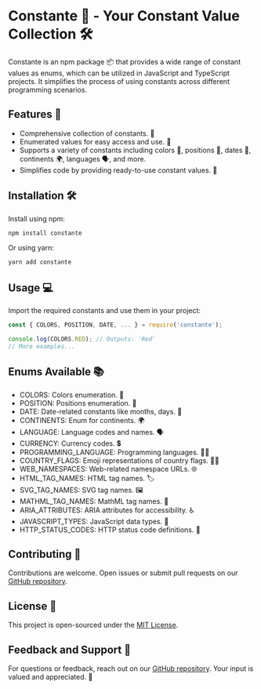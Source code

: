 # Constante 🌟 - Your Constant Value Collection 🛠️

Constante is an npm package 📦 that provides a wide range of constant values as enums, which can be utilized in JavaScript and TypeScript projects. It simplifies the process of using constants across different programming scenarios.

## Features 🚀

- Comprehensive collection of constants. 🌈
- Enumerated values for easy access and use. 🔢
- Supports a variety of constants including colors 🎨, positions 📍, dates 📆, continents 🌍, languages 🗣️, and more.
- Simplifies code by providing ready-to-use constant values. 🧩

## Installation 🛠️

Install using npm:
```bash
npm install constante
```

Or using yarn:
```bash
yarn add constante
```

## Usage 💻

Import the required constants and use them in your project:
```javascript
const { COLORS, POSITION, DATE, ... } = require('constante');

console.log(COLORS.RED); // Outputs: 'Red'
// More examples...
```

## Enums Available 📚

- COLORS: Colors enumeration. 🎨
- POSITION: Positions enumeration. 📍
- DATE: Date-related constants like months, days. 📆
- CONTINENTS: Enum for continents. 🌍
- LANGUAGE: Language codes and names. 🗣️
- CURRENCY: Currency codes. 💲
- PROGRAMMING_LANGUAGE: Programming languages. 👨‍💻
- COUNTRY_FLAGS: Emoji representations of country flags. 🏳️‍🌈
- WEB_NAMESPACES: Web-related namespace URLs. 🌐
- HTML_TAG_NAMES: HTML tag names. 🏷️
- SVG_TAG_NAMES: SVG tag names. 🖼️
- MATHML_TAG_NAMES: MathML tag names. 🔢
- ARIA_ATTRIBUTES: ARIA attributes for accessibility. ♿
- JAVASCRIPT_TYPES: JavaScript data types. 📜
- HTTP_STATUS_CODES: HTTP status code definitions. 🚦

## Contributing 🤝

Contributions are welcome. Open issues or submit pull requests on our [GitHub repository](https://github.com/jalalazimi/constante).

## License 📄

This project is open-sourced under the [MIT License](LICENSE).

## Feedback and Support 📢

For questions or feedback, reach out on our [GitHub repository](https://github.com/jalalazimi/constante). Your input is valued and appreciated. 🌟
